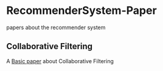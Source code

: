 # RecommenderSystem-Paper
papers about the recommender system

## Collaborative Filtering
A [Basic paper](https://github.com/chenboability/RecommenderSystem-Paper/blob/master/Collaborative%20Filtering/A%20Survey%20of%20Collaborative%20Filtering%20Algorithms%20for%20Social%20Recommender%20Systems.md) about Collaborative Filtering
